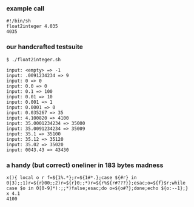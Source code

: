 ### example call

```
#!/bin/sh
float2integer 4.035
4035
```

### our handcrafted testsuite

```
$ ./float2integer.sh

input: <empty> => -1
input: .0091234234 => 9
input: 0 => 0
input: 0.0 => 0
input: 0.1 => 100
input: 0.01 => 10
input: 0.001 => 1
input: 0.0001 => 0
input: 0.035267 => 35
input: 4.100820 => 4100
input: 35.0001234234 => 35000
input: 35.0091234234 => 35009
input: 35.1 => 35100
input: 35.12 => 35120
input: 35.02 => 35020
input: 0043.43 => 43430
```

### a handy (but correct) oneliner in 183 bytes madness

```
x(){ local o r f=${1%.*};r=${1#*.};case ${#r} in 0|3);;1)r=${r}00;;2)r=${r}0;;*)r=${r%${r#???}};esac;o=${f}$r;while case $o in 0[0-9]*):;;*)false;esac;do o=${o#?};done;echo ${o:--1};}
x 4.1
4100
```
